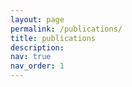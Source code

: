 ```yaml
---
layout: page
permalink: /publications/
title: publications
description: 
nav: true
nav_order: 1
---
```

<!-- _pages/publications.md -->

